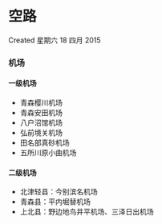 <!-- Content-Type: text/x-zim-wiki
Wiki-Format: zim 0.4
Creation-Date: 2015-04-18T13:50:41+08:00 -->

# 空路
Created 星期六 18 四月 2015

### 机场

#### 一级机场
* 青森樱川机场
* 青森安田机场
* 八户沼馆机场
* 弘前境关机场
* 田名部真砂机场
* 五所川原小曲机场

#### 二级机场
* 北津轻县：今别滨名机场
* 青森县：平内堀替机场
* 上北县：野边地鸟井平机场、三泽日出机场
